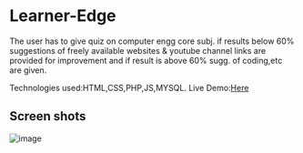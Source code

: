 # Learner-Edge
The user has to give quiz on computer engg core subj. if results below 60% suggestions of freely available websites & youtube channel links are provided for improvement and if result is above 60% sugg. of coding,etc are given.

Technologies used:HTML,CSS,PHP,JS,MYSQL.
Live Demo:[Here](https://learneredge.000webhostapp.com/) 
## Screen shots 
![image](https://user-images.githubusercontent.com/64465272/126046598-790e2907-00e8-4912-93d6-da10ea9af633.png)
